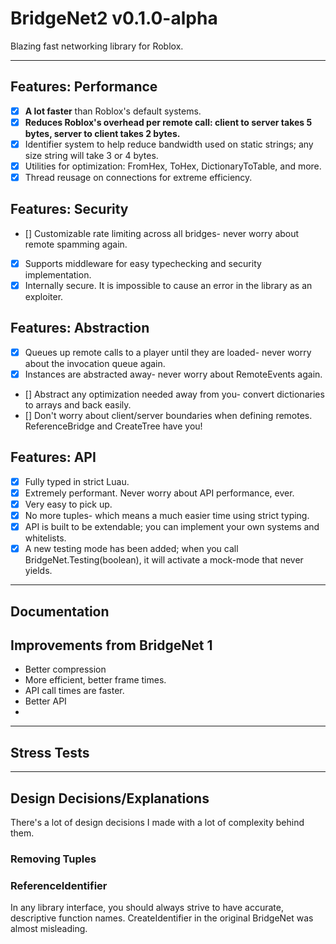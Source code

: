 # BridgeNet2 v0.1.0-alpha

Blazing fast networking library for Roblox.

---

## Features: Performance
- [x] **A lot faster** than Roblox's default systems. 
- [x] **Reduces Roblox's overhead per remote call: client to server takes 5 bytes, server to client takes 2 bytes.** 
- [x] Identifier system to help reduce bandwidth used on static strings; any size string will take 3 or 4 bytes. 
- [x] Utilities for optimization: FromHex, ToHex, DictionaryToTable, and more. 
- [x] Thread reusage on connections for extreme efficiency. 

## Features: Security
- [] Customizable rate limiting across all bridges- never worry about remote spamming again. 
- [x] Supports middleware for easy typechecking and security implementation. 
- [x] Internally secure. It is impossible to cause an error in the library as an exploiter. 

## Features: Abstraction
- [x] Queues up remote calls to a player until they are loaded- never worry about the invocation queue again. 
- [x] Instances are abstracted away- never worry about RemoteEvents again. 
- [] Abstract any optimization needed away from you- convert dictionaries to arrays and back easily. 
- [] Don't worry about client/server boundaries when defining remotes. ReferenceBridge and CreateTree have you!  

## Features: API
- [x] Fully typed in strict Luau. 
- [x] Extremely performant. Never worry about API performance, ever.
- [x] Very easy to pick up. 
- [x] No more tuples- which means a much easier time using strict typing.
- [x] API is built to be extendable; you can implement your own systems and whitelists.
- [x] A new testing mode has been added; when you call BridgeNet.Testing(boolean), it will activate a mock-mode that never yields.

---

## Documentation

## Improvements from BridgeNet 1

- Better compression
- More efficient, better frame times.
- API call times are faster.
- Better API
-

---

## Stress Tests

---

## Design Decisions/Explanations

There's a lot of design decisions I made with a lot of complexity behind them.

### Removing Tuples

### ReferenceIdentifier

In any library interface, you should always strive to have accurate, descriptive function names. CreateIdentifier in the original BridgeNet was almost misleading.

###
